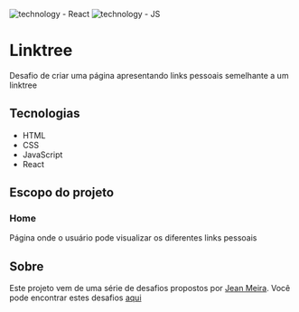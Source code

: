 ![technology - React](https://img.shields.io/badge/React-orange) ![technology - JS](https://img.shields.io/badge/JavaScript-yellow)

# Linktree

Desafio de criar uma página apresentando links pessoais semelhante a um linktree

## Tecnologias

- HTML
- CSS
- JavaScript
- React

## Escopo do projeto

### Home

Página onde o usuário pode visualizar os diferentes links pessoais

## Sobre

Este projeto vem de uma série de desafios propostos por [Jean Meira](https://github.com/JCDMeira).
Você pode encontrar estes desafios [aqui](https://github.com/JCDMeira/challenge-roadmap-index)